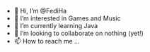 - 👋 Hi, I’m @FediHa
- 👀 I’m interested in Games and Music
- 🌱 I’m currently learning Java
- 💞️ I’m looking to collaborate on nothing (yet!)
- 📫 How to reach me ...

<!---
FediHa/FediHa is a ✨ special ✨ repository because its `README.md` (this file) appears on your GitHub profile.
You can click the Preview link to take a look at your changes.
--->
